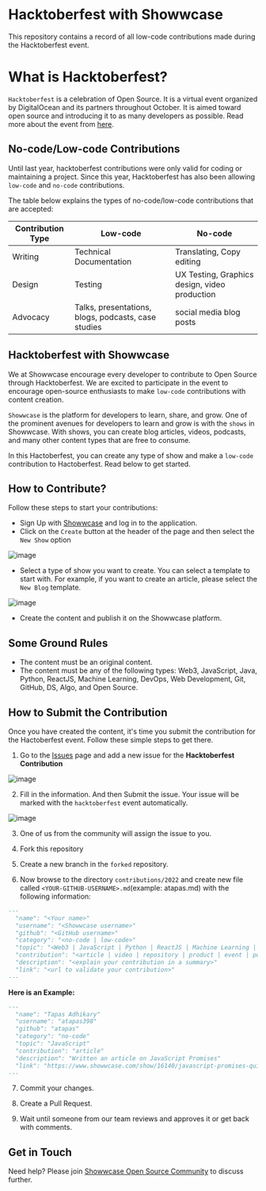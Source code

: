 # Hacktoberfest with Showwcase

This repository contains a record of all low-code contributions made during the Hacktoberfest event.

# What is Hacktoberfest?
`Hacktoberfest` is a celebration of Open Source. It is a virtual event organized by DigitalOcean and its partners throughout October. It is aimed toward open source and introducing it to as many developers as possible. Read more about the event from [here](https://hacktoberfest.com/).

## No-code/Low-code Contributions

Until last year, hacktoberfest contributions were only valid for coding or maintaining a project. Since this year, Hacktoberfest has also been allowing `low-code` and `no-code` contributions.

The table below explains the types of no-code/low-code contributions that are accepted:

| Contribution Type | Low-code                                            | No-code                                       |
| ----------------- | --------------------------------------------------- | --------------------------------------------- |
| Writing           | Technical Documentation                             | Translating, Copy editing                     |
| Design            | Testing                                             | UX Testing, Graphics design, video production |
| Advocacy          | Talks, presentations, blogs, podcasts, case studies | social media blog posts                       |

## Hacktoberfest with Showwcase

We at Showwcase encourage every developer to contribute to Open Source through Hacktoberfest. We are excited to participate in the event to encourage open-source enthusiasts to make `low-code` contributions with content creation. 

`Showwcase` is the platform for developers to learn, share, and grow. One of the prominent avenues for developers to learn and grow is with the `shows` in Showwcase. With shows, you can create blog articles, videos, podcasts, and many other content types that are free to consume.

In this Hactoberfest, you can create any type of show and make a `low-code` contribution to Hactoberfest. Read below to get started.

## How to Contribute?

Follow these steps to start your contributions:

- Sign Up with [Showwcase](https://showwcase.com) and log in to the application.
- Click on the `Create` button at the header of the page and then select the `New Show` option

![image](https://user-images.githubusercontent.com/3633137/194374689-5f165cc1-59ea-4929-839a-9f67284a3c22.png)

- Select a type of show you want to create. You can select a template to start with. For example, if you want to create an article, please select the `New Blog` template.

![image](https://user-images.githubusercontent.com/3633137/194375139-e0757f43-ff5e-4cc5-a190-33551da3d5cd.png)

- Create the content and publish it on the Showwcase platform.

## Some Ground Rules

- The content must be an original content.
- The content must be any of the following types: Web3, JavaScript, Java, Python, ReactJS, Machine Learning, DevOps, Web Development, Git, GitHub, DS, Algo, and Open Source.


## How to Submit the Contribution

Once you have created the content, it's time you submit the contribution for the Hactoberfest event. Follow these simple steps to get there.

1. Go to the [Issues](https://github.com/Showwcase/hacktoberfest/issues/new/choose) page and add a new issue for the **Hacktoberfest Contribution**

![image](https://user-images.githubusercontent.com/3633137/194370630-72dd971c-e22c-4a02-9804-15e08ce22797.png)

2. Fill in the information. And then Submit the issue. Your issue will be marked with the `hacktoberfest` event automatically.

![image](https://user-images.githubusercontent.com/3633137/194376744-235179fb-55a4-4db1-a864-3720fc6e7f95.png)

3. One of us from the community will assign the issue to you.

4. Fork this repository
  
5. Create a new branch in the `forked` repository.
  
6. Now browse to the directory `contributions/2022` and create new file called `<YOUR-GITHUB-USERNAME>.md`(example: atapas.md) with the following information:
   
  ```md
  ---
    "name": "<Your name>"
    "username": "<Showwcase username>"
    "github": "<GitHub username>"  
    "category": "<no-code | low-code>"
    "topic": "<Web3 | JavaScript | Python | ReactJS | Machine Learning | DevOps | Web Development | Git | GitHub | Open Source>"
    "contribution": "<article | video | repository | product | event | podcast>"
    "description": "<explain your contribution in a summary>"
    "link": "<url to validate your contribution>"
  ---  
  ```
  
  **Here is an Example:**
  
  ```md
  ---
    "name": "Tapas Adhikary"
    "username": "atapas398"
    "github": "atapas"  
    "category": "no-code"
    "topic": "JavaScript"
    "contribution": "article"
    "description": "Written an article on JavaScript Promises"
    "link": "https://www.showwcase.com/show/16140/javascript-promises-quizzes-and-interview-questions"
  ---
  ```
7. Commit your changes.

8. Create a Pull Request.
  
9. Wait until someone from our team reviews and approves it or get back with comments.


## Get in Touch

Need help? Please join [Showwcase Open Source Community](https://www.showwcase.com/community/open-source) to discuss further. 

